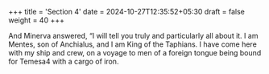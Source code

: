 +++
title = 'Section 4'
date = 2024-10-27T12:35:52+05:30
draft = false
weight = 40
+++

And Minerva answered, “I will tell you truly and particularly all about
it. I am Mentes, son of Anchialus, and I am King of the Taphians. I
have come here with my ship and crew, on a voyage to men of a foreign
tongue being bound for Temesa4 with a cargo of iron.

